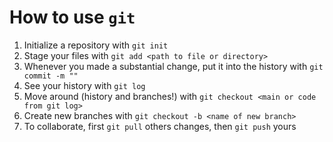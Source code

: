 # How to use `git`
1. Initialize a repository with `git init`
2. Stage your files with `git add <path to file or directory>`
3. Whenever you made a substantial change, put it into the history with `git commit -m ""`
4. See your history with `git log`
5. Move around (history and branches!) with `git checkout <main or code from git log>`
6. Create new branches with `git checkout -b <name of new branch>`
7. To collaborate, first `git pull` others changes, then `git push` yours